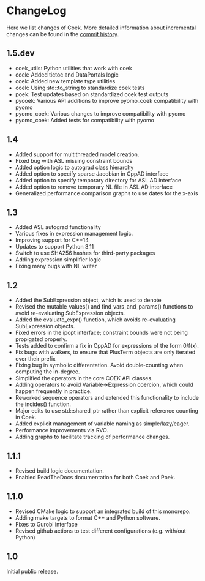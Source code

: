 # ChangeLog

Here we list changes of Coek.  More detailed information
about incremental changes can be found in the [commit
history](https://github.com/sandialabs/coek/commits).

## 1.5.dev

* coek_utils: Python utilities that work with coek
* coek: Added tictoc and DataPortals logic
* coek: Added new template type utilities
* coek: Using std::to_string to standardize coek tests
* poek: Test updates based on standardized coek test outputs
* pycoek: Various API additions to improve pyomo_coek compatibility with pyomo
* pyomo_coek: Various changes to improve compatibility with pyomo
* pyomo_coek: Added tests for compatibility with pyomo

## 1.4

* Added support for multithreaded model creation.
* Fixed bug with ASL missing constraint bounds
* Added option logic to autograd class hierarchy
* Added option to specify sparse Jacobian in CppAD interface
* Added option to specify temporary directory for ASL AD interface
* Added option to remove temporary NL file in ASL AD interface
* Generalized performance comparison graphs to use dates for the x-axis

## 1.3

* Added ASL autograd functionality
* Various fixes in expression management logic.
* Improving support for C++14
* Updates to support Python 3.11
* Switch to use SHA256 hashes for third-party packages
* Adding expression simplifier logic
* Fixing many bugs with NL writer

## 1.2

* Added the SubExpression object, which is used to denote 
* Revised the mutable_values() and find_vars_and_params() functions to avoid re-evaluating SubExpression objects.
* Added the  evaluate_expr() function, which avoids re-evaluating SubExpression objects.
* Fixed errors in the ipopt interface; constraint bounds were not being propigated properly.
* Tests added to confirm a fix in CppAD for expressions of the form 0/f(x).
* Fix bugs with walkers, to ensure that PlusTerm objects are only iterated over their prefix
* Fixing bug in symbolic differentation.  Avoid double-counting when computing the in-degree.
* Simplified the operators in the core COEK API classes.
* Adding operators to avoid Variable->Expression coercion, which could happen frequently in practice.
* Reworked sequence operators and extended this functionality to include the incides() function.
* Major edits to use std::shared_ptr rather than explicit reference counting in Coek.
* Added explicit management of variable naming as simple/lazy/eager.
* Performance improvements via RVO.
* Adding graphs to facilitate tracking of performance changes.

## 1.1.1

* Revised build logic documentation.
* Enabled ReadTheDocs documentation for both Coek and Poek.

## 1.1.0

* Revised CMake logic to support an integrated build of this monorepo.
* Adding make targets to format C++ and Python software.
* Fixes to Gurobi interface
* Revised github actions to test different configurations (e.g. with/out Python)

## 1.0

Initial public release.
